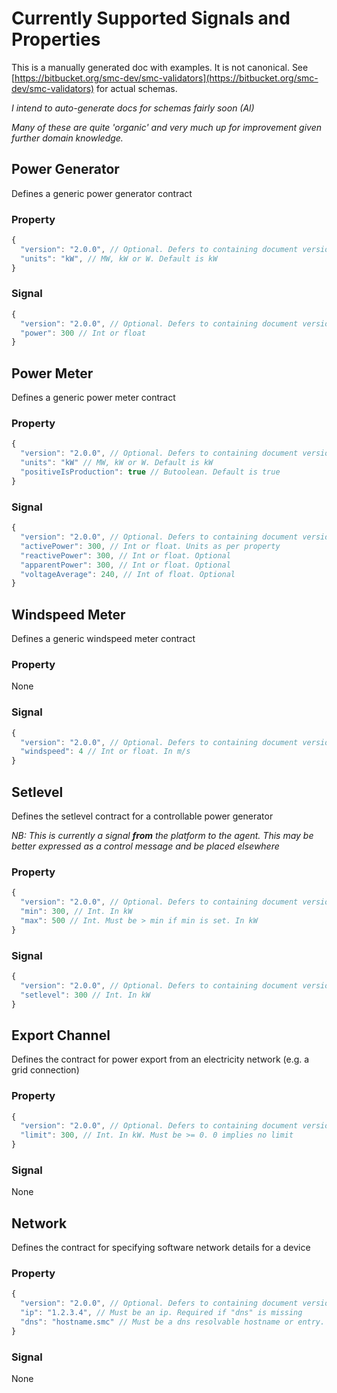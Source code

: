 # Currently Supported Signals and Properties

This is a manually generated doc with examples. It is not canonical. See [https://bitbucket.org/smc-dev/smc-validators](https://bitbucket.org/smc-dev/smc-validators) for actual schemas.

*I intend to auto-generate docs for schemas fairly soon (Al)*

*Many of these are quite 'organic' and very much up for improvement given further domain knowledge.*

## Power Generator

Defines a generic power generator contract

### Property

```js
{
  "version": "2.0.0", // Optional. Defers to containing document version
  "units": "kW", // MW, kW or W. Default is kW
}
```

### Signal

```js
{
  "version": "2.0.0", // Optional. Defers to containing document version
  "power": 300 // Int or float
}
```

## Power Meter

Defines a generic power meter contract

### Property

```js
{
  "version": "2.0.0", // Optional. Defers to containing document version
  "units": "kW" // MW, kW or W. Default is kW
  "positiveIsProduction": true // Butoolean. Default is true
}
```

### Signal

```js
{
  "version": "2.0.0", // Optional. Defers to containing document version
  "activePower": 300, // Int or float. Units as per property
  "reactivePower": 300, // Int or float. Optional
  "apparentPower": 300, // Int or float. Optional
  "voltageAverage": 240, // Int of float. Optional
}
```

## Windspeed Meter

Defines a generic windspeed meter contract

### Property

None

### Signal

```js
{
  "version": "2.0.0", // Optional. Defers to containing document version
  "windspeed": 4 // Int or float. In m/s
}
```

## Setlevel

Defines the setlevel contract for a controllable power generator

*NB: This is currently a signal **from** the platform to the agent. This may be better expressed as a control message and be placed elsewhere*

### Property

```js
{
  "version": "2.0.0", // Optional. Defers to containing document version
  "min": 300, // Int. In kW
  "max": 500 // Int. Must be > min if min is set. In kW
}
```

### Signal

```js
{
  "version": "2.0.0", // Optional. Defers to containing document version
  "setlevel": 300 // Int. In kW
}
```

## Export Channel

Defines the contract for power export from an electricity network (e.g. a grid connection) 

### Property

```js
{
  "version": "2.0.0", // Optional. Defers to containing document version
  "limit": 300, // Int. In kW. Must be >= 0. 0 implies no limit
}
```

### Signal

None


## Network

Defines the contract for specifying software network details for a device

### Property

```js
{
  "version": "2.0.0", // Optional. Defers to containing document version
  "ip": "1.2.3.4", // Must be an ip. Required if "dns" is missing
  "dns": "hostname.smc" // Must be a dns resolvable hostname or entry. Required if "ip" is missing
}
```

### Signal

None

